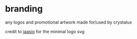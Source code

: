 # branding
any logos and promotional artwork made for/used by crystalux

credit to [jaasio](https://github.com/jaasio) for the minimal logo svg
